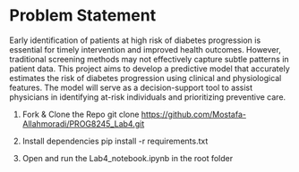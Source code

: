 # Problem Statement

Early identification of patients at high risk of diabetes progression is essential for timely intervention and improved health outcomes. However, traditional screening methods may not effectively capture subtle patterns in patient data. This project aims to develop a predictive model that accurately estimates the risk of diabetes progression using clinical and physiological features. The model will serve as a decision-support tool to assist physicians in identifying at-risk individuals and prioritizing preventive care.

1. Fork & Clone the Repo
git clone https://github.com/Mostafa-Allahmoradi/PROG8245_Lab4.git

2. Install dependencies
pip install -r requirements.txt

3. Open and run the Lab4_notebook.ipynb in the root folder